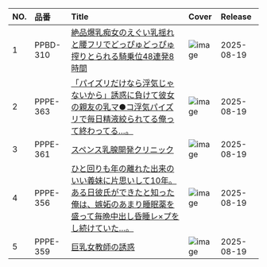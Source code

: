 |NO.|品番|Title|Cover|Release|
|:---|:---|:---|:---|:---|
1|PPBD-310|[絶品爆乳痴女のえぐい乳揺れと腰フリでどっぴゅどっぴゅ搾りとられる騎乗位48連発8時間](https://www.avmoive.top/index.php/archives/56485/)|![image](https://cdn.up-timely.com/image/20/content/80784/2UXr4cr3oeYrmF6yqflCtciychIsyG0M2tKvyO9V.jpg)|2025-08-19
2|PPPE-363|[「パイズリだけなら浮気じゃないから」誘惑に負けて彼女の親友の乳マ●コ浮気パイズリで毎日精液絞られてる俺って終わってる…。](https://www.avmoive.top/index.php/archives/56484/)|![image](https://cdn.up-timely.com/image/20/content/80787/XCQxHgo6AvYPGfrvG8Jc5K0d19c3M0U3vfXnBJhm.jpg)|2025-08-19
3|PPPE-361|[スペンス乳腺開発クリニック](https://www.avmoive.top/index.php/archives/56483/)|![image](https://cdn.up-timely.com/image/20/content/80785/jvX1iD1hre7RBAWW9sP0JGr2jk00IjEDiZzx0v0w.jpg)|2025-08-19
4|PPPE-356|[ひと回りも年の離れた出来のいい義妹に片思いして10年。 ある日彼氏ができたと知った俺は、嫉妬のあまり睡眠薬を盛って毎晩中出し昏睡レ×プをし続けていた…。](https://www.avmoive.top/index.php/archives/56482/)|![image](https://cdn.up-timely.com/image/20/content/80788/rVeyTvaNZt96WSNpTCNq8BafEyhlbpanpfVMM4xA.jpg)|2025-08-19
5|PPPE-359|[巨乳女教師の誘惑](https://www.avmoive.top/index.php/archives/56481/)|![image](https://cdn.up-timely.com/image/20/content/80786/JHdbq6LdkntMsW8YzpzV6sMRGTWqWAeviZ97C3pZ.jpg)|2025-08-19